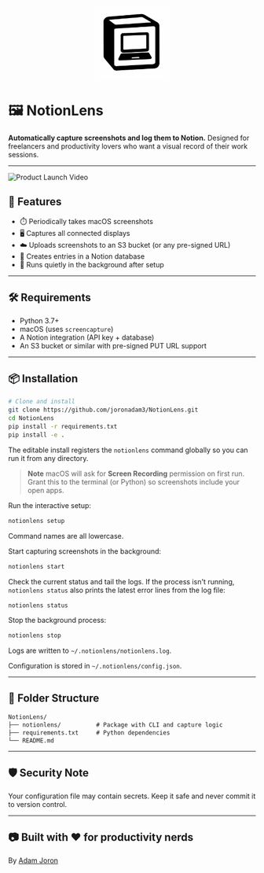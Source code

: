 <p align="center">
  <img src="https://raw.githubusercontent.com/joronadam3/NotionLens/main/assets/logo.png" alt="NotionLens Logo" width="150"/>
</p>

# 🖼️ NotionLens

**Automatically capture screenshots and log them to Notion.** Designed for freelancers and productivity lovers who want a visual record of their work sessions.

---
![Product Launch Video](https://raw.githubusercontent.com/joronadam3/NotionLens/main/assets/Product%20Launch%20Video.gif)

## 🚀 Features

- ⏱️ Periodically takes macOS screenshots
- 🖥️ Captures all connected displays
- ☁️ Uploads screenshots to an S3 bucket (or any pre-signed URL)
- 🧠 Creates entries in a Notion database
- 🔁 Runs quietly in the background after setup

---

## 🛠️ Requirements

- Python 3.7+
- macOS (uses `screencapture`)
- A Notion integration (API key + database)
- An S3 bucket or similar with pre-signed PUT URL support

---

## 📦 Installation

```bash
# Clone and install
git clone https://github.com/joronadam3/NotionLens.git
cd NotionLens
pip install -r requirements.txt
pip install -e .
```

The editable install registers the `notionlens` command globally so you can run
it from any directory.

> **Note** macOS will ask for **Screen Recording** permission on first run.
Grant this to the terminal (or Python) so screenshots include your open apps.

Run the interactive setup:

```bash
notionlens setup
```

Command names are all lowercase.

Start capturing screenshots in the background:

```bash
notionlens start
```

Check the current status and tail the logs. If the process isn't running,
`notionlens status` also prints the latest error lines from the log file:

```bash
notionlens status
```

Stop the background process:

```bash
notionlens stop
```

Logs are written to `~/.notionlens/notionlens.log`.

Configuration is stored in `~/.notionlens/config.json`.

---

## 📁 Folder Structure

```
NotionLens/
├── notionlens/          # Package with CLI and capture logic
├── requirements.txt     # Python dependencies
└── README.md
```

---

## 🛡️ Security Note

Your configuration file may contain secrets. Keep it safe and never commit it to version control.

---

## 📷 Built with ❤️ for productivity nerds
By [Adam Joron](https://github.com/joronadam3)
